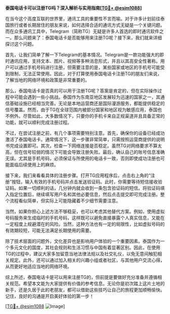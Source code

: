 **泰国电话卡可以注册TG吗？深入解析与实用指南[[TG💪+ @esim1088](https://t.me/s/esim1088)]**

在当今这个高度互联的世界里，通讯工具的重要性不言而喻。对于许多计划前往泰国旅行或者长期居住的朋友来说，如何选择合适的通讯方式无疑是一个关键问题。而在众多通讯工具中，Telegram（简称TG）无疑是许多人首选的即时通讯软件之一。那么问题来了：泰国电话卡是否能够用来注册TG呢？接下来，我们就来详细探讨这个问题。

首先，让我们简单了解一下Telegram的基本情况。Telegram是一款功能强大的即时通讯应用，支持文本、图片、视频等多种消息形式，并且以其高安全性著称。用户可以通过手机号码进行注册，但需要注意的是，某些国家或地区的手机号可能受到限制，无法正常使用。因此，对于打算使用泰国电话卡注册TG的朋友们来说，了解当地的网络环境和政策是非常重要的。

那么，泰国电话卡是否真的可以用于注册TG呢？答案是肯定的，但在实际操作过程中可能会遇到一些小挑战。泰国作为东南亚地区发展较为迅速的国家之一，其通信基础设施已经相当完善。无论是本地运营商还是国际漫游服务，都能提供稳定的信号覆盖。然而，由于TG在全球范围内被部分国家和地区视为敏感应用，泰国也不例外。尽管如此，大多数情况下，只要你的手机卡来自正规渠道并且具备正常的功能，就可以顺利完成注册过程。

不过，在尝试注册之前，有几个事项需要特别注意。首先，确保你的设备已经成功激活了泰国电话卡。通常情况下，这一步骤非常简单，只需按照运营商提供的说明书完成设置即可。其次，检查一下网络连接是否稳定。虽然TG对网络要求不算太高，但在信号较弱的情况下可能会导致注册失败。最后，确认自己的账号信息准确无误。尤其是手机号码，必须保证与所使用的电话卡一致，否则即使成功注册也可能面临后续使用上的麻烦。

接下来，我们来看看具体的注册步骤。打开TG应用程序后，点击右上角的“注册”按钮，输入有效的手机号码并点击发送验证码。此时，你需要等待短信接收验证码。如果一切顺利的话，几分钟内就会收到一条包含验证码的短信。将验证码填入指定位置后，继续填写用户名和其他必要信息，然后点击提交即可完成注册。整个流程看似简单，但实际上可能隐藏着不少细节需要注意。

当然，如果你担心上述方法不够稳妥，也可以考虑其他替代方案。例如，使用虚拟号码服务来生成临时的手机号码，这样既可以避免直接暴露个人真实信息，又能在一定程度上规避潜在的风险。当然，这种方法也有一定的局限性，比如虚拟号码的有效期较短，可能无法满足长期使用的需要。

除了技术层面的问题外，文化差异也是影响用户体验的一个重要因素。泰国作为一个多元文化的国度，其社会规则和生活习惯与中国有着显著区别。因此，在使用TG的过程中，建议大家多加留意当地法律法规以及社交礼仪，以免无意间触犯相关规定。此外，还可以通过加入相关的兴趣小组或者社区，与其他用户交流心得，从而更好地适应当地的网络环境。

综上所述，泰国电话卡是可以用来注册TG的，但前提是要做好充分准备并遵循相关规范。希望本文能为大家提供有价值的参考信息。无论你是初次踏上这片土地的新手，还是久居于此的老朋友，都可以借助这些技巧让自己的旅程更加顺畅愉快。记住，良好的沟通是开启美好体验的第一步！

[[TG💪+ @esim1088](https://t.me/s/esim1088) ![Image](https://i.postimg.cc/4NQfJmqS/Snipaste-2025-05-13-00-14-12.png)]